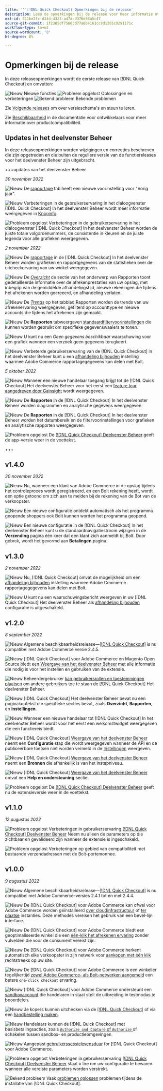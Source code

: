 ```yaml
---
title: '''[!DNL Quick Checkout] Opmerkingen bij de release'
description: Lees de opmerkingen bij de release voor meer informatie over alle [!DNL Quick Checkout] lozingen.
exl-id: 511be2fc-d24d-4323-a47a-d376e38a5c47
source-git-commit: 1f2305df7566cd77a6be161cc9d1265c0291171c
workflow-type: tm+mt
source-wordcount: '0'
ht-degree: 0%

---
```


# Opmerkingen bij de release

In deze releaseopmerkingen wordt de eerste release van [!DNL Quick Checkout] en omvatten:

![Nieuw](../assets/new.svg) Nieuwe functies
![Probleem opgelost](../assets/fix.svg) Oplossingen en verbeteringen
![Bekend probleem](../assets/bug.svg) Bekende problemen

Zie [Volgende releases](https://devdocs.magento.com/release/) om over versieschema&#39;s en steun te leren.

Zie [Beschikbaarheid](https://devdocs.magento.com/release/availability.html) in de documentatie voor ontwikkelaars voor meer informatie over productcompatibiliteit.

## Updates in het deelvenster Beheer

In deze releaseopmerkingen worden wijzigingen en correcties beschreven die zijn opgetreden en die buiten de reguliere versie van de functiereleases voor het deelvenster Beheer zijn uitgebracht.

+++updates van het deelvenster Beheer

_30 november 2022_

![Nieuw](../assets/new.svg)<!-- Issue BOLT-502 --> De [rapportage](https://experienceleague.adobe.com/docs/commerce-merchant-services/quick-checkout/getting-started/quick-checkout-reporting/reports.html) tab heeft een nieuwe voorinstelling voor &quot;Vorig jaar&quot;.

![Nieuw](../assets/new.svg)<!-- Issue BOLT-471 --> Verbeteringen in de gebruikerservaring in het dialoogvenster [!DNL Quick Checkout] In het deelvenster Beheer wordt meer informatie weergegeven in [Knopinfo](https://experienceleague.adobe.com/docs/commerce-merchant-services/quick-checkout/getting-started/quick-checkout-reporting/reports.html).

![Probleem opgelost](../assets/fix.svg)<!-- Issue BOLT-514 --> Verbeteringen in de gebruikerservaring in het dialoogvenster [!DNL Quick Checkout] In het deelvenster Beheer worden de juiste totale volgordenummers, de consistentie in kleuren en de juiste legenda voor alle grafieken weergegeven.

_2 november 2022_

![Nieuw](../assets/new.svg)<!-- Issue BOLT-293 --> De [rapportage](https://experienceleague.adobe.com/docs/commerce-merchant-services/quick-checkout/getting-started/quick-checkout-reporting/reports.html) in de [!DNL Quick Checkout] In het deelvenster Beheer worden grafieken en rapportgegevens van de statistieken over de uitcheckervaring van uw winkel weergegeven.

![Nieuw](../assets/new.svg)<!-- Issue BOLT-422 --> De [_Overzicht_](https://experienceleague.adobe.com/docs/commerce-merchant-services/quick-checkout/getting-started/quick-checkout-reporting/reports.html#reports-overview) de sectie van het onderwerp van Rapporten toont gedetailleerde informatie over de afrekenprestaties van uw opslag, met inbegrip van de gemiddelde afhandelingstijd, nieuwe rekeningen die tijdens het afrekenen worden gecreeerd, en afhandeling verlaten.

![Nieuw](../assets/new.svg)<!-- Issue BOLT-423 --> De [_Trends_](https://experienceleague.adobe.com/docs/commerce-merchant-services/quick-checkout/getting-started/quick-checkout-reporting/reports.html#reports-trends) op het tabblad Rapporten worden de trends van uw afrekenervaring weergegeven, gefilterd op accounttype en nieuwe accounts die tijdens het afrekenen zijn gemaakt.

![Nieuw](../assets/new.svg)<!-- Issue BOLT-439 --> De **Rapporten** tabweergaven [standaardfiltervoorinstellingen](https://experienceleague.adobe.com/docs/commerce-merchant-services/quick-checkout/getting-started/quick-checkout-reporting/reports.html#filter-data) die kunnen worden gebruikt om specifieke gegevenswaaiers te tonen.

![Nieuw](../assets/new.svg)<!-- Issue BOLT-433 --> U kunt nu een _Geen gegevens beschikbaar_ waarschuwing voor een grafiek wanneer een verzoek geen gegevens terugkeert.

![Nieuw](../assets/new.svg)<!-- Issue BOLT-473 --> Verbeterde gebruikerservaring van de [!DNL Quick Checkout] In het deelvenster Beheer kunt u een [afhandeling bijhouden](https://experienceleague.adobe.com/docs/commerce-merchant-services/quick-checkout/getting-started/settings-quick-checkout.html#service-settings) instelling waarmee Adobe Commerce rapportagegegevens kan delen met Bolt.

_5 oktober 2022_

![Nieuw](../assets/new.svg)<!-- Issue BOLT-379 --> Wanneer een nieuwe handelaar toegang krijgt tot de [!DNL Quick Checkout] Het deelvenster Beheer voor het eerst een [feature tour aangedreven door Gainsight](https://experienceleague.adobe.com/docs/commerce-merchant-services/quick-checkout/getting-started/onboarding.html) wordt weergegeven.

![Nieuw](../assets/new.svg)<!-- Issue BOLT-377 --> De **Rapporten** in de [!DNL Quick Checkout] In het deelvenster Beheer worden diagrammen en analytische gegevens weergegeven.

![Nieuw](../assets/new.svg)<!-- Issue BOLT-377 --> De **Rapporten** in de [!DNL Quick Checkout] In het deelvenster Beheer worden het datumbereik en de filtervoorinstellingen voor grafieken en analytische rapporten weergegeven.

![Probleem opgelost](../assets/fix.svg)<!-- Issue BOLT-369 --> De [[!DNL Quick Checkout] Deelvenster Beheer](https://experienceleague.adobe.com/docs/commerce-merchant-services/quick-checkout/getting-started/onboarding.html#enable-extension) geeft de app-versie weer in de voettekst.

+++

## v1.4.0

_30 november 2022_

![Nieuw](../assets/new.svg)<!-- Issue BOLT-513 --> Nu, wanneer een klant van Adobe Commerce in de opslag tijdens het controleproces wordt geregistreerd, en een Bolt rekening heeft, wordt een optie getoond om zich aan te melden bij de rekening van de Bot van de verkoopster.

![Nieuw](../assets/new.svg)<!-- Issue BOLT-512 --> Een nieuwe configuratie ontdekt automatisch als het programma geopende shoppers ook Bolt kunnen worden het programma geopend.

![Nieuw](../assets/new.svg)<!-- Issue BOLT-480 --> Een nieuwe configuratie in de [!DNL Quick Checkout] In het deelvenster Beheer kunt u de standaardnavigatiestroom wijzigen in de **Verzending** pagina één keer dat een klant zich aanmeldt bij Bolt. Door gebrek, wordt het gevormd aan **Betalingen** pagina.

## v1.3.0

_2 november 2022_

![Nieuw](../assets/new.svg)<!-- Issue BOLT-293 --> Nu, [!DNL Quick Checkout] omvat de mogelijkheid om een [afhandeling bijhouden](https://experienceleague.adobe.com/docs/commerce-merchant-services/quick-checkout/getting-started/settings-quick-checkout.html#service-settings) instelling waarmee Adobe Commerce rapportagegegevens kan delen met Bolt.

![Nieuw](../assets/new.svg)<!-- Issue BOLT-461 --> U kunt nu een waarschuwingsbericht weergeven in uw [!DNL Quick Checkout] Het deelvenster Beheer als [afhandeling bijhouden](https://experienceleague.adobe.com/docs/commerce-merchant-services/quick-checkout/getting-started/quick-checkout-reporting/reports.html) configuratie is uitgeschakeld.

## v1.2.0

_8 september 2022_

![Nieuw](../assets/new.svg)<!-- Issue BOLT-341 --> Algemene beschikbaarheidsrelease—[[!DNL Quick Checkout]](https://marketplace.magento.com/magento-quick-checkout.html) is nu compatibel met Adobe Commerce versie 2.4.5.

![Nieuw](../assets/new.svg)<!-- Issue BOLT-328 --> [!DNL Quick Checkout] voor Adobe Commerce en Magento Open Source biedt een [Weergave van het deelvenster Beheer](https://experienceleague.adobe.com/docs/commerce-merchant-services/quick-checkout/getting-started/quick-checkout-admin-panel/admin-panel.html) met alle informatie die nodig is voor het instellen en gebruiken van de extensie.

![Nieuw](../assets/new.svg)<!-- Issue BOLT-364 --> Beheerdergebruiker [kan gebruikersrollen en toestemmingen plaatsen](https://experienceleague.adobe.com/docs/commerce-merchant-services/quick-checkout/getting-started/quick-checkout-admin-panel/user-roles-setup.html) om andere gebruikers toe te staan de [!DNL Quick Checkout] Het deelvenster Beheer.

![Nieuw](../assets/new.svg)<!-- Issue BOLT-377 --> [!DNL Quick Checkout] Het deelvenster Beheer bevat nu een paginakoptekst die specifieke secties bevat, zoals **Overzicht**, **Rapporten**, en **Instellingen**.

![Nieuw](../assets/new.svg)<!-- Issue BOLT-379 --> Wanneer een nieuwe handelaar tot [!DNL Quick Checkout] In het deelvenster Beheer wordt voor het eerst een welkomstwidget weergegeven die een functiereis biedt.

![Nieuw](../assets/new.svg)<!-- Issue BOLT-378 --> [!DNL Quick Checkout] [Weergave van het deelvenster Beheer](https://experienceleague.adobe.com/docs/commerce-merchant-services/quick-checkout/getting-started/quick-checkout-admin-panel/admin-panel.html) neemt een **Configuratie** stap die wordt weergegeven wanneer de API en de publiceerbare toetsen niet worden vermeld in de [Instellingen](https://experienceleague.adobe.com/docs/commerce-merchant-services/quick-checkout/getting-started/onboarding.html#enable-extension) weergeven.

![Nieuw](../assets/new.svg)<!-- Issue BOLT-380 --> [!DNL Quick Checkout] [Weergave van het deelvenster Beheer](https://experienceleague.adobe.com/docs/commerce-merchant-services/quick-checkout/getting-started/quick-checkout-admin-panel/admin-panel.html) neemt een **Bronnen** die afhankelijk is van het instapniveau.

![Nieuw](../assets/new.svg)<!-- Issue BOLT-381 --> [!DNL Quick Checkout] [Weergave van het deelvenster Beheer](https://experienceleague.adobe.com/docs/commerce-merchant-services/quick-checkout/getting-started/quick-checkout-admin-panel/admin-panel.html) omvat een **Help en ondersteuning** sectie.

![Probleem opgelost](../assets/fix.svg)<!-- Issue BOLT-369 --> De [[!DNL Quick Checkout] Deelvenster Beheer](https://experienceleague.adobe.com/docs/commerce-merchant-services/quick-checkout/getting-started/onboarding.html#enable-extension) geeft nu de extensieversie weer in de voettekst.

## v1.1.0

_12 augustus 2022_

![Probleem opgelost](../assets/fix.svg)<!-- Issue BOLT-375 --> Verbeteringen in gebruikerservaring [[!DNL Quick Checkout] Deelvenster Beheer](https://experienceleague.adobe.com/docs/commerce-merchant-services/quick-checkout/getting-started/onboarding.html#enable-extension) Neem nu alleen de parameters op die zichtbaar en gevalideerd zijn wanneer de extensie is ingeschakeld.

![Probleem opgelost](../assets/fix.svg)<!-- Issue BOLT-349 --> Verbeteringen op gebied van compatibiliteit met bestaande verzendadressen met de Bolt-portemonnee.

## v1.0.0

_9 augustus 2022_

![Nieuw](../assets/new.svg)<!-- Issue BOLT-341 --> Algemene beschikbaarheidsrelease—[[!DNL Quick Checkout]](https://marketplace.magento.com/magento-quick-checkout.html) is nu compatibel met Adobe Commerce-versies 2.4.1 tot en met 2.4.4.

![Nieuw](../assets/new.svg)<!-- Issue BOLT-340 --> De [!DNL Quick Checkout] voor Adobe Commerce kan ofwel voor Adobe Commerce worden geïnstalleerd [over cloudinfrastructuur](install.md#adobe-commerce-on-cloud-infrastructure) of [ter plaatse](install.md#on-premises) instanties. Deze methodes vereisen het gebruik van een bevel-lijn interface.

![Nieuw](../assets/new.svg)<!-- Issue BOLT-1 --> De [!DNL Quick Checkout] voor Adobe Commerce biedt een geoptimaliseerde winkel die een [één-klik het afrekenen ervaring](overview.md) zonder vulvelden die voor de consument vereist zijn.

![Nieuw](../assets/new.svg)<!-- Issue BOLT-1 --> De [!DNL Quick Checkout] voor Adobe Commerce herkent automatisch elke verkoopster in zijn netwerk voor [aankopen met één klik](checkout-flow.md) rechtstreeks op uw site.

![Nieuw](../assets/new.svg)<!-- Issue BOLT-1 --> De [!DNL Quick Checkout] voor Adobe Commerce is een winkelier tegelijkertijd [zowel Adobe Commerce- als Bolt-netwerken aangemeld](checkout-flow.md/#quick-checkout-use-cases) een betere `one-click checkout` ervaring.

![Nieuw](../assets/new.svg)<!-- Issue BOLT-218 --> [!DNL Quick Checkout] voor Adobe Commerce ondersteunt een [sandboxaccount](testing.md#testing-in-sandbox) die handelaren in staat stelt de uitbreiding in testmodus te beoordelen.

![Nieuw](../assets/new.svg)<!-- Issue BOLT-780 --> Je kopers kunnen uitchecken via de [[!DNL Quick Checkout]](checkout-page.md) of via een [handbestelling maken](create-order-admin.md).

![Nieuw](../assets/new.svg)<!-- Issue BOLT-666 --> Handelaars kunnen de [!DNL Quick Checkout] met basisbetalingsacties, zoals [`Authorize and Capture` of `Authorize` ](onboarding.md#complete-admin-configuration)of schakelen tussen sandbox- en productieomgevingen.

![Nieuw](../assets/new.svg)<!-- Issue BOLT-288 --> Aangepast [gebruikerssessielevensduur](user-session-lifetime.md) for [!DNL Quick Checkout] voor Adobe Commerce.

![Probleem opgelost](../assets/fix.svg)<!-- Issue BOLT-375 --> Verbeteringen in gebruikerservaring [[!DNL Quick Checkout] Deelvenster Beheer](https://experienceleague.adobe.com/docs/commerce-merchant-services/quick-checkout/getting-started/onboarding.html#enable-extension) staat u toe om uw configuratie te bewaren wanneer alle vereiste parameters worden verstrekt.

![Bekend probleem](../assets/bug.svg)<!-- Issue BOLT-342 --> Vaak [problemen oplossen](https://experienceleague.adobe.com/docs/commerce-knowledge-base/kb/troubleshooting/miscellaneous/quick-checkout-issues.html) problemen tijdens de installatie van [!DNL Quick Checkout].

